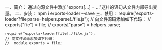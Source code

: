 一、简介：
    通过向源文件中添加"exports[...] = ..."这样的语句从文件内部导出变量。
二、安装：
    npm i exports-loader --save
三、使用：
    require("exports-loader?file,parse=helpers.parse!./file.js"); 
    // 向文件源码添加如下代码：
    //  exports["file"] = file;
    //  exports["parse"] = helpers.parse;
    

    require("exports-loader?file!./file.js");
    // 向文件源码添加如下代码：
    //  module.exports = file;



